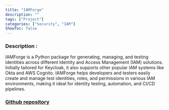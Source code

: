 ```yaml
---
title: "IAMForge"
description: ""
tags: ["Project"]
categories: ["Security", "IAM"]
ShowToc: false
---
```


### Description :

IAMForge is a Python package for generating, managing, and testing identities across different Identity and Access Management (IAM) solutions. Initially tailored for Keycloak, it also supports other popular IAM systems like Okta and AWS Cognito. IAMForge helps developers and testers easily create and manage test identities, roles, and permissions in various IAM environments, making it ideal for identity testing, automation, and CI/CD pipelines.

### [Github repository](https://github.com/4nass/iamforge)